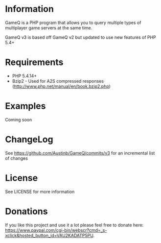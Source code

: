 Information
===========
GameQ is a PHP program that allows you to query multiple types of multiplayer game servers at the same time.

GameQ v3 is based off GameQ v2 but updated to use new features of PHP 5.4+

Requirements
============
* PHP 5.4.14+
* Bzip2 - Used for A2S compressed responses (http://www.php.net/manual/en/book.bzip2.php)

Examples
=======
Coming soon

ChangeLog
=========
See https://github.com/Austinb/GameQ/commits/v3 for an incremental list of changes

License
=======
See LICENSE for more information

Donations
=========
If you like this project and use it a lot please feel free to donate here: https://www.paypal.com/cgi-bin/webscr?cmd=_s-xclick&hosted_button_id=VAU2KADATP5PU.
